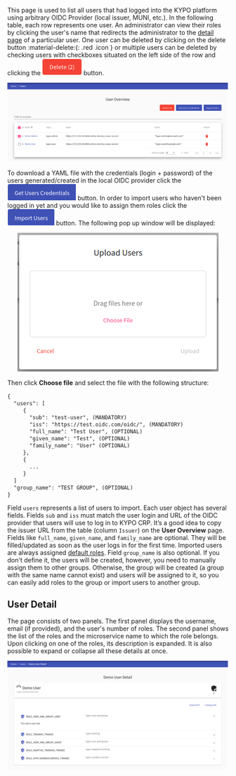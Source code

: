 This page is used to list all users that had logged into the KYPO platform using arbitrary OIDC Provider (local issuer, MUNI, etc.). In the following table, each row represents one user. An administrator can view their roles by clicking the user's name that redirects the administrator to the [detail page](#user-detail) of a particular user. One user can be deleted by clicking on the delete button :material-delete:{: .red .icon } or multiple users can be deleted by checking users with checkboxes situated on the left side of the row and clicking the ![delete-button](../../img/buttons/big-delete-button.png) button.

![user-overview](../../img/user-guide-basic/administration-agenda/users/users-overview.png)

To download a YAML file with the credentials (login + password) of the users generated/created in the local OIDC provider click the ![get-users-credentials-button](../../img/buttons/get-users-credentials-button.png) button. In order to import users who haven't been logged in yet and you would like to assign them roles click the ![import-users-button](../../img/buttons/import-users-button.png) button. The following pop up window will be displayed: 

<p align="center">
  <img src="../../../img/user-guide-basic/administration-agenda/users/upload-users.png">
</p>

Then click **Choose file** and select the file with the following structure: 

```
{
  "users": [
     {
       "sub": "test-user", (MANDATORY)
       "iss": "https://test.oidc.com/oidc/", (MANDATORY)
       "full_name": "Test User", (OPTIONAL)
       "given_name": "Test", (OPTIONAL)
       "family_name": "User" (OPTIONAL)
     },
     {
       ...
     }
  ]
  "group_name": "TEST GROUP", (OPTIONAL)
}
```

Field `users` represents a list of users to import. Each user object has several fields. Fields `sub` and `iss` must match the user login and URL of the OIDC provider that users will use to log in to KYPO CRP. It’s a good idea to copy the issuer URL from the table (column `Issuer`) on the **User Overview** page. Fields like `full_name`, `given_name`, and `family_name` are optional. They will be filled/updated as soon as the user logs in for the first time. Imported users are always assigned [default roles](../../../user-guide-advanced/users-and-groups/roles/#trainee).
Field `group_name` is also optional. If you don't define it, the users will be created, however, you need to manually assign them to other groups. Otherwise, the group will be created (a group with the same name cannot exist) and users will be assigned to it, so you can easily add roles to the group or import users to another group. 

## User Detail

The page consists of two panels. The first panel displays the username, email (if provided), and the user's number of roles. The second panel shows the list of the roles and the microservice name to which the role belongs. Upon clicking on one of the roles, its description is expanded. It is also possible to expand or collapse all these details at once.

![user-detail](../../img/user-guide-basic/administration-agenda/users/users-detail.png)
